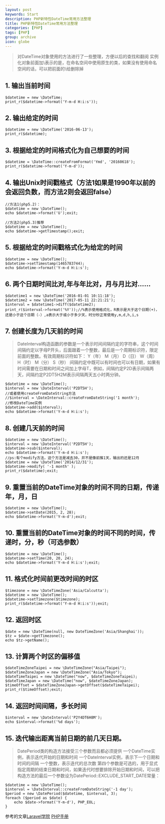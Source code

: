 ```yaml
---
layout: post
keywords: Start
description: PHP新特性DateTime常用方法整理
title: PHP新特性DateTime常用方法整理
categories: [PHP]
tags: [PHP]
group: archive
icon: globe
---
```




>对DateTime对象使用的方法进行了一些整理，方便以后的查找和翻阅
>实例化对象前面加\表示的是，在命名空间中使用原生的类，如果没有使用命名空间的话，可以把前面的\给删除掉

## 1. 输出当前时间
    $datetime = new \DateTime;
    print_r($datetime->format('Y-m-d H:i:s'));

## 2. 输出给定的时间
    $datetime = new \DateTime('2016-06-13');
    print_r($datetime);

## 3. 根据给定的时间格式化为自己想要的时间
    $datetime = \DateTime::createFromFormat('Ymd', '20160618');
    print_r($datetime->format('Y-m-d'));

## 4. 输出Unix时间戳格式（方法1如果是1990年以前的会返回负数，而方法2则会返回false）
    //方法1(php5.2)：
    $datetime = new \DateTime();
    echo $datetime->format('U');exit;

    //方法2(php5.3)推荐
    $datetime = new \DateTime();
    echo $datetime->getTimestamp();exit;

## 5. 根据给定的时间戳格式化为给定的时间
    $datetime = new \DateTime();
    $datetime->setTimestamp(1465783744);
    echo $datetime->format('Y-m-d H:i:s');

## 6. 两个日期时间比对,年与年比对，月与月比对……
    $datetime1 = new \DateTime('2016-01-01 10:11:18');
    $datetime2 = new \DateTime('2017-05-11 22:21:21');
    $interval = $datetime1->diff($datetime2);
    print_r($interval->format('%Y'));//%表示使用格式化，R表示是大于这个日期(+)，还是小于这个日期（-）,a表示大于或小于多少天，时分秒正常使用y,m,d,h,i,s

## 7. 创建长度为几天前的时间
>DateInterval构造函数的参数是一个表示时间间隔约定的字符串，这个时间间隔约定以字母P开头，后面跟着一个整数，最后是一个周期标识符，限定前面的整数。有效周期标识符如下：
>Y（年）  M（月） D（日） W（周） H（时） M（分） S（秒）
>间隔约定中既可以有时间也可以有日期，如果有时间需要在日期和时间之间加上字母T，例如，间隔约定P2D表示间隔两天，间隔约定P2DT5H2M表示间隔两天五小时两分钟。

    $datetime = new \DateTime();
    $interval = new \DateInterval('P2DT5H');
    //或者使用createFromDateString方法
    //$interval = \DateInterval::createFromDateString('1 month');
    //修改DateTime实例
    $datetime->add($interval);
    echo $datetime->format('Y-m-d H:i:s');

## 8. 创建几天前的时间
    $datetime = new \DateTime();
    $interval = new \DateInterval('P2DT5H');
    $datetime->sub($interval);
    echo $datetime->format('Y-m-d H:i:s');
    //ps:有个modify方法，这个方法是减去30，并不是像前推1天，输出的还是12月
    $datetime = new \DateTime('2014/12/31');
    $datetime->modify( '-1 month' );
    print_r($datetime);exit;

## 9. 重置当前的DateTime对象的时间不同的日期，传递年，月，日
    $datetime = new \DateTime();
    $datetime->setDate(2015, 2, 28);
    echo $datetime->format('Y-m-d');exit;

## 10. 重置当前的DateTime对象的时间不同的时间，传递时，分，秒（可选参数）
    $datetime = new \DateTime();
    $datetime->setTime(20, 20, 24);
    echo $datetime->format('Y-m-d H:i:s');exit;

## 11. 格式化时间前更改时间的时区
    $timezone = new \DateTimeZone('Asia/Calcutta');
    $datetime = new \DateTime();
    $datetime->setTimezone($timezone);
    print_r($datetime->format('Y-m-d H:i:s'));exit;

## 12. 返回时区
    $date = new \DateTime(null, new DateTimeZone('Asia/Shanghai'));
    $tz = $date->getTimezone();
    echo $tz->getName();

## 13. 计算两个时区的偏移值
    $dateTimeZoneTaipei = new \DateTimeZone("Asia/Taipei");
    $dateTimeZoneJapan = new \DateTimeZone("Asia/Tokyo");
    $dateTimeTaipei = new \DateTime("now", $dateTimeZoneTaipei);
    $dateTimeJapan = new \DateTime("now", $dateTimeZoneJapan);
    $timeOffset = $dateTimeZoneJapan->getOffset($dateTimeTaipei);
    print_r($timeOffset);exit;


## 14. 返回时间间隔，多长时间
    $interval = new \DateInterval('P2Y4DT6H8M');
    echo $interval->format('%d days');

## 15. 迭代输出距离当前日期的前几天日期。
>DatePeriod类的构造方法接受三个参数而且都必须提供
>一个DateTime实例，表示迭代开始的日期和时间
>一个DateInterval实例，表示下一个日期和时间的间隔
>一个整数，表示迭代的总次数
>第四个参数是可选的，用于显式指定周期的结束日期和时间，如果迭代时想要排除开始日期和时间，可以把构造方法的最后一个参数设为DatePeriod::EXCLUDE_START_DATE常量：

    $datetime = new \DateTime();
    $interval = \DateInterval::createFromDateString('-1 day');
    $period = new \DatePeriod($datetime, $interval, 3);
    foreach ($period as $date) {
        echo $date->format('Y-m-d'), PHP_EOL;
    }
    

参考的文章[Laravel学院](http://laravelacademy.org/post/4797.html)
        [PHP手册](http://php.net/manual/zh/refs.calendar.php)